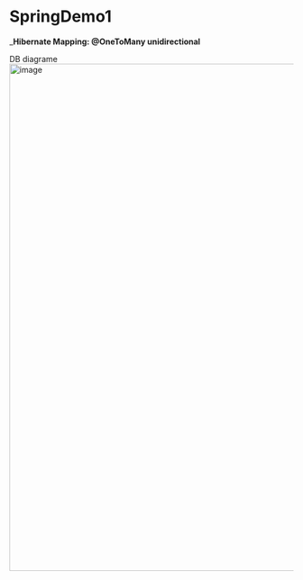 # SpringDemo1
___Hibernate Mapping: @OneToMany  unidirectional__

DB diagrame
<img width="901" alt="image" src="https://user-images.githubusercontent.com/31963144/162584994-198b46f4-7fe9-483f-a079-18b989bb325d.png">

